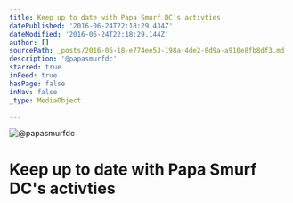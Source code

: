 ```yaml
---
title: Keep up to date with Papa Smurf DC's activties
datePublished: '2016-06-24T22:18:29.434Z'
dateModified: '2016-06-24T22:18:29.144Z'
author: []
sourcePath: _posts/2016-06-18-e774ee53-198a-4de2-8d9a-a910e8fb8df3.md
description: '@papasmurfdc'
starred: true
inFeed: true
hasPage: false
inNav: false
_type: MediaObject

---
```

![@papasmurfdc](https://the-grid-user-content.s3-us-west-2.amazonaws.com/3c5e1ff7-f449-4195-bc9f-1ab70d194e64.jpg)

# Keep up to date with Papa Smurf DC's activties